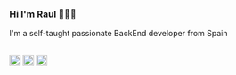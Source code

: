 ### Hi I'm Raul 👋👨‍💻
I'm a self-taught passionate BackEnd developer from Spain
<br/><br/>
  
<code><img height="20" alt="java" src="https://img.shields.io/badge/Java-ED8B00?style=for-the-badge&logo=openjdk&logoColor=white"></code>
<code><img height="20" alt="spring" src="https://img.shields.io/badge/Spring-6DB33F?style=for-the-badge&logo=spring&logoColor=white"></code>
<code><img height="20" alt="android" src="https://img.shields.io/badge/Android-3DDC84?style=for-the-badge&logo=android&logoColor=white"></code>


<!--
**RaulRodal/RaulRodal** is a ✨ _special_ ✨ repository because its `README.md` (this file) appears on your GitHub profile.

Here are some ideas to get you started:

- 🔭 I’m currently working on ...
- 🌱 I’m currently learning ...
- 👯 I’m looking to collaborate on ...
- 🤔 I’m looking for help with ...
- 💬 Ask me about ...
- 📫 How to reach me: ...
- 😄 Pronouns: ...
- ⚡ Fun fact: ...
-->
